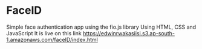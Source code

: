 # FaceID
Simple face authentication app using the fio.js library
Using HTML, CSS and JavaScript
It is live on this link https://edwinrwakasiisi.s3.ap-south-1.amazonaws.com/faceID/index.html

